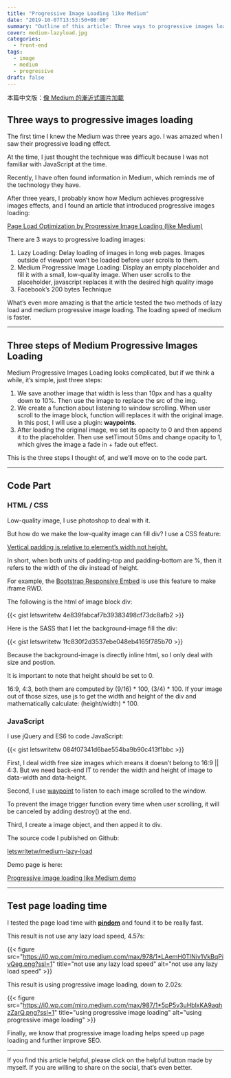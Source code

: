 ```yaml
---
title: "Progressive Image Loading like Medium"
date: "2019-10-07T13:53:50+08:00"
summary: "Outline of this article: Three ways to progressive images loading, Three steps of Medium Progressive Images Loading, Code Part, Test page loading time"
cover: medium-lazyload.jpg
categories:
  - front-end
tags:
  - image
  - medium
  - progressive
draft: false
---
```


本篇中文版：[像 Medium 的漸近式圖片加載](https://letswrite.tw/medium-lazyload/)

## Three ways to progressive images loading

The first time I knew the Medium was three years ago. I was amazed when I saw their progressive loading effect.

At the time, I just thought the technique was difficult because I was not familiar with JavaScript at the time.

Recently, I have often found information in Medium, which reminds me of the technology they have.

After three years, I probably know how Medium achieves progressive images effects, and I found an article that introduced progressive images loading:

[Page Load Optimization by Progressive Image Loading (like Medium)](https://blog.botreetechnologies.com/page-load-optimization-by-progressive-image-loading-like-medium-1d0f94744a4d)

There are 3 ways to progressive loading images:

1. Lazy Loading: Delay loading of images in long web pages. Images outside of viewport won’t be loaded before user scrolls to them.
2. Medium Progressive Image Loading: Display an empty placeholder and fill it with a small, low-quality image. When user scrolls to the placeholder, javascript replaces it with the desired high quality image
3. Facebook’s 200 bytes Technique

What’s even more amazing is that the article tested the two methods of lazy load and medium progressive image loading. The loading speed of medium is faster.

---

## Three steps of Medium Progressive Images Loading

Medium Progressive Images Loading looks complicated, but if we think a while, it’s simple, just three steps:

1. We save another image that width is less than 10px and has a quality down to 10%. Then use the image to replace the src of the img.
2. We create a function about listening to window scrolling. When user scroll to the image block, function will replaces it with the original image. In this post, I will use a plugin: **waypoints**.
3. After loading the original image, we set its opacity to 0 and then append it to the placeholder. Then use setTimout 50ms and change opacity to 1, which gives the image a fade in + fade out effect.

This is the three steps I thought of, and we’ll move on to the code part.

---

## Code Part

### HTML / CSS

Low-quality image, I use photoshop to deal with it.

But how do we make the low-quality image can fill div? I use a CSS feature:

[Vertical padding is relative to element’s width not height.](https://medium.com/@peedutuisk/lesser-known-css-quirks-oddities-and-advanced-tips-css-is-awesome-8ee3d16295bb)

In short, when both units of padding-top and padding-bottom are %, then it refers to the width of the div instead of height.

For example, the [Bootstrap Responsive Embed](https://getbootstrap.com/docs/3.3/components/#responsive-embed) is use this feature to make iframe RWD.

The following is the html of image block div:

{{< gist letswritetw 4e839fabcaf7b39383498cf73dc8afb2 >}}

Here is the SASS that I let the background-image fill the div:

{{< gist letswritetw 1fc830f2d3537ebe048eb4165f785b70 >}}

Because the background-image is directly inline html, so I only deal with size and postion.

It is important to note that height should be set to 0.

16:9, 4:3, both them are computed by (9/16) \* 100, (3/4) \* 100. If your image out of those sizes, use js to get the width and height of the div and mathematically calculate: (height/width) \* 100.

### JavaScript

I use jQuery and ES6 to code JavaScript:

{{< gist letswritetw 084f07341d6bae554ba9b90c413f1bbc >}}

First, I deal width free size images which means it doesn’t belong to 16:9 || 4:3. But we need back-end IT to render the width and height of image to data-width and data-height.

Second, I use [waypoint](http://imakewebthings.com/waypoints/) to listen to each image scrolled to the window.

To prevent the image trigger function every time when user scrolling, it will be canceled by adding destroy() at the end.

Third, I create a image object, and then apped it to div.

The source code I published on Github:

[letswritetw/medium-lazy-load](https://github.com/letswritetw/letswrite-medium-lazyload)

Demo page is here:

[Progressive image loading like Medium demo](https://letswritetw.github.io/letswrite-medium-lazyload/)

---

## Test page loading time

I tested the page load time with **[pindom](https://www.pingdom.com/)** and found it to be really fast.

This result is not use any lazy load speed, 4.57s:

{{< figure src="https://i0.wp.com/miro.medium.com/max/978/1*LAemH0TlNiv1VkBqPivQeg.png?ssl=1" title="not use any lazy load speed" alt="not use any lazy load speed" >}}

This result is using progressive image loading, down to 2.02s:

{{< figure src="https://i0.wp.com/miro.medium.com/max/987/1*5pP5v3uHblxKA9aqhzZarQ.png?ssl=1" title="using progressive image loading" alt="using progressive image loading" >}}

Finally, we know that progressive image loading helps speed up page loading and further improve SEO.

---

If you find this article helpful, please click on the helpful button made by myself. If you are willing to share on the social, that’s even better.
